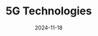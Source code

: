 ---
layout: post
title: 5G Technologies
date: 2024-11-18
categories: [INSA]
image: /assets/covers/energy.png
---